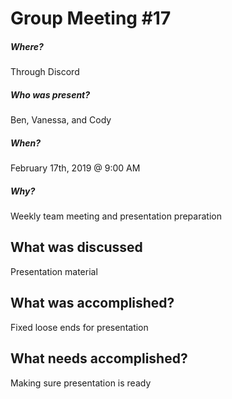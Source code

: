 # Group Meeting #17

##### Where?
Through Discord

##### Who was present?
Ben, Vanessa, and Cody

##### When?
February 17th, 2019 @ 9:00 AM

##### Why?
Weekly team meeting and presentation preparation

## What was discussed
Presentation material 

## What was accomplished?
Fixed loose ends for presentation

## What needs accomplished?
Making sure presentation is ready 
